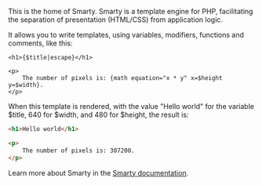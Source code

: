This is the home of Smarty. Smarty is a template engine for PHP, facilitating the separation of presentation (HTML/CSS) from application logic. 

It allows you to write templates, using variables, modifiers, functions and comments, like this:

```smarty
<h1>{$title|escape}</h1>

<p>
    The number of pixels is: {math equation="x * y" x=$height y=$width}.
</p>
```

When this template is rendered, with the value "Hello world" for the variable $title, 640 for $width, and 480 for $height, the result is:

```html
<h1>Hello world</h1>

<p>
    The number of pixels is: 307200.
</p>
```

Learn more about Smarty in the [Smarty documentation](./smarty/).
